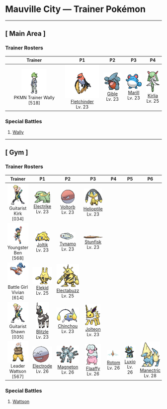 # Mauville City — Trainer Pokémon

---

## [ Main Area ]

### Trainer Rosters

| Trainer | P1 | P2 | P3 | P4 |
|:-------:|:--:|:--:|:--:|:--:|
| ![PKMN Trainer Wally](../../assets/important_trainers/wally.png "PKMN Trainer Wally")<br>PKMN Trainer Wally [518] | <div class="sprite-cell">![Fletchinder](../../assets/sprites/fletchinder/front.gif "Fletchinder: The hotter the flame sac on its belly, the faster it can fly, but it takes some time to get the fire going.")<br>[Fletchinder](../../pokemon/fletchinder.md)<br>Lv. 23</div> | <div class="sprite-cell">![Gible](../../assets/sprites/gible/front.gif "Gible: It nests in small, horizontal holes in cave walls. It pounces to catch prey that stray too close.")<br>[Gible](../../pokemon/gible.md)<br>Lv. 23</div> | <div class="sprite-cell">![Marill](../../assets/sprites/marill/front.gif "Marill: When fishing for food at the edge of a fast-running stream, Marill wraps its tail around the trunk of a tree. This Pokémon’s tail is flexible and configured to stretch.")<br>[Marill](../../pokemon/marill.md)<br>Lv. 23</div> | <div class="sprite-cell">![Kirlia](../../assets/sprites/kirlia/front.gif "Kirlia: Kirlia uses the horns on its head to amplify its psychokinetic power. When the Pokémon uses its power, the air around it becomes distorted, creating mirages of nonexistent scenery.")<br>[Kirlia](../../pokemon/kirlia.md)<br>Lv. 25</div> |

### Special Battles

1. [Wally](special_battles.md#wally)

---

## [ Gym ]

### Trainer Rosters

| Trainer | P1 | P2 | P3 | P4 | P5 | P6 |
|:-------:|:--:|:--:|:--:|:--:|:--:|:--:|
| ![Guitarist Kirk](../../assets/trainers/guitarist.png "Guitarist Kirk")<br>Guitarist Kirk [034] | <div class="sprite-cell">![Electrike](../../assets/sprites/electrike/front.gif "Electrike: Electrike runs faster than the human eye can follow. The friction from running is converted into electricity, which is then stored in this Pokémon’s fur.")<br>[Electrike](../../pokemon/electrike.md)<br>Lv. 23</div> | <div class="sprite-cell">![Voltorb](../../assets/sprites/voltorb/front.gif "Voltorb: Voltorb is extremely sensitive—it explodes at the slightest of shocks. It is rumored that it was first created when a Poké Ball was exposed to a powerful pulse of energy.")<br>[Voltorb](../../pokemon/voltorb.md)<br>Lv. 23</div> | <div class="sprite-cell">![Helioptile](../../assets/sprites/helioptile/front.gif "Helioptile: The frills on either side of its head have cells that generate electricity when exposed to sunlight.")<br>[Helioptile](../../pokemon/helioptile.md)<br>Lv. 23</div> |
| ![Youngster Ben](../../assets/trainers/youngster.png "Youngster Ben")<br>Youngster Ben [568] | <div class="sprite-cell">![Joltik](../../assets/sprites/joltik/front.gif "Joltik: They attach themselves to large-bodied Pokémon and absorb static electricity, which they store in an electric pouch.")<br>[Joltik](../../pokemon/joltik.md)<br>Lv. 23</div> | <div class="sprite-cell">![Tynamo](../../assets/sprites/tynamo/front.gif "Tynamo: One alone can emit only a trickle of electricity, so a group of them gathers to unleash a powerful electric shock.")<br>[Tynamo](../../pokemon/tynamo.md)<br>Lv. 23</div> | <div class="sprite-cell">![Stunfisk](../../assets/sprites/stunfisk/front.gif "Stunfisk: It conceals itself in the mud of the seashore. Then it waits. When prey touch it, it delivers a jolt of electricity.")<br>[Stunfisk](../../pokemon/stunfisk.md)<br>Lv. 23</div> |
| ![Battle Girl Vivian](../../assets/trainers/battle_girl.png "Battle Girl Vivian")<br>Battle Girl Vivian [614] | <div class="sprite-cell">![Elekid](../../assets/sprites/elekid/front.gif "Elekid: Elekid stores electricity in its body. If it touches metal and accidentally discharges all its built-up electricity, this Pokémon begins swinging its arms in circles to recharge itself.")<br>[Elekid](../../pokemon/elekid.md)<br>Lv. 25</div> | <div class="sprite-cell">![Electabuzz](../../assets/sprites/electabuzz/front.gif "Electabuzz: When a storm arrives, gangs of this Pokémon compete with each other to scale heights that are likely to be stricken by lightning bolts. Some towns use Electabuzz in place of lightning rods.")<br>[Electabuzz](../../pokemon/electabuzz.md)<br>Lv. 25</div> |
| ![Guitarist Shawn](../../assets/trainers/guitarist.png "Guitarist Shawn")<br>Guitarist Shawn [035] | <div class="sprite-cell">![Blitzle](../../assets/sprites/blitzle/front.gif "Blitzle: Its mane shines when it discharges electricity. They use the frequency and rhythm of these flashes to communicate.")<br>[Blitzle](../../pokemon/blitzle.md)<br>Lv. 23</div> | <div class="sprite-cell">![Chinchou](../../assets/sprites/chinchou/front.gif "Chinchou: Chinchou’s two antennas are filled with cells that generate strong electricity. This Pokémon’s cells create so much electrical power, it even makes itself tingle slightly.")<br>[Chinchou](../../pokemon/chinchou.md)<br>Lv. 23</div> | <div class="sprite-cell">![Jolteon](../../assets/sprites/jolteon/front.gif "Jolteon: Jolteon’s cells generate a low level of electricity. This power is amplified by the static electricity of its fur, enabling the Pokémon to drop thunderbolts. The bristling fur is made of electrically charged needles.")<br>[Jolteon](../../pokemon/jolteon.md)<br>Lv. 23</div> |
| ![Leader Wattson](../../assets/important_trainers/wattson.png "Leader Wattson")<br>Leader Wattson [567] | <div class="sprite-cell">![Electrode](../../assets/sprites/electrode/front.gif "Electrode: One of Electrode’s characteristics is its attraction to electricity. It is a problematical Pokémon that congregates mostly at electrical power plants to feed on electricity that has just been generated.")<br>[Electrode](../../pokemon/electrode.md)<br>Lv. 26</div> | <div class="sprite-cell">![Magneton](../../assets/sprites/magneton/front.gif "Magneton: Magneton emits a powerful magnetic force that is fatal to electronics and precision instruments. Because of this, it is said that some towns warn people to keep this Pokémon inside a Poké Ball.")<br>[Magneton](../../pokemon/magneton.md)<br>Lv. 26</div> | <div class="sprite-cell">![Flaaffy](../../assets/sprites/flaaffy/front.gif "Flaaffy: Flaaffy’s wool quality changes so that it can generate a high amount of static electricity with a small amount of wool. The bare and slick parts of its hide are shielded against electricity.")<br>[Flaaffy](../../pokemon/flaaffy.md)<br>Lv. 26</div> | <div class="sprite-cell">![Rotom](../../assets/sprites/rotom/front.gif "Rotom: Its body is composed of plasma. It is known to infiltrate electronic devices and wreak havoc.")<br>[Rotom](../../pokemon/rotom.md)<br>Lv. 26</div> | <div class="sprite-cell">![Luxio](../../assets/sprites/luxio/front.gif "Luxio: Strong electricity courses through the tips of its sharp claws. A light scratch causes fainting in foes.")<br>[Luxio](../../pokemon/luxio.md)<br>Lv. 26</div> | <div class="sprite-cell">![Manectric](../../assets/sprites/manectric/front.gif "Manectric: Manectric discharges strong electricity from its mane. The mane is used for collecting electricity in the atmosphere. This Pokémon creates thunderclouds above its head.")<br>[Manectric](../../pokemon/manectric.md)<br>Lv. 28</div> |

### Special Battles

1. [Wattson](special_battles.md#wattson)

